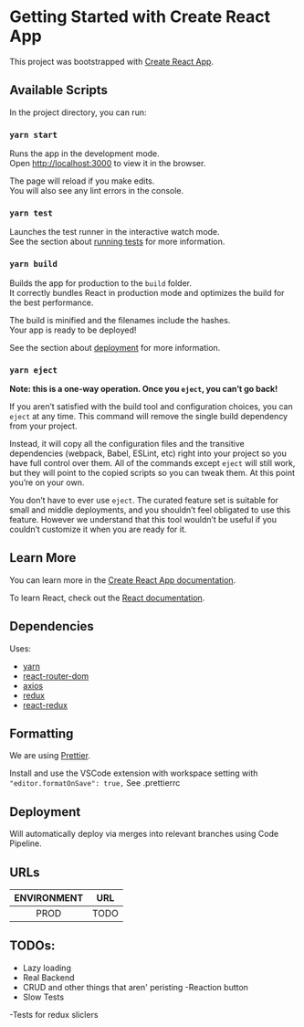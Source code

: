 # Getting Started with Create React App

This project was bootstrapped with [Create React App](https://github.com/facebook/create-react-app).

## Available Scripts

In the project directory, you can run:

### `yarn start`

Runs the app in the development mode.\
Open [http://localhost:3000](http://localhost:3000) to view it in the browser.

The page will reload if you make edits.\
You will also see any lint errors in the console.

### `yarn test`

Launches the test runner in the interactive watch mode.\
See the section about [running tests](https://facebook.github.io/create-react-app/docs/running-tests) for more information.

### `yarn build`

Builds the app for production to the `build` folder.\
It correctly bundles React in production mode and optimizes the build for the best performance.

The build is minified and the filenames include the hashes.\
Your app is ready to be deployed!

See the section about [deployment](https://facebook.github.io/create-react-app/docs/deployment) for more information.

### `yarn eject`

**Note: this is a one-way operation. Once you `eject`, you can’t go back!**

If you aren’t satisfied with the build tool and configuration choices, you can `eject` at any time. This command will remove the single build dependency from your project.

Instead, it will copy all the configuration files and the transitive dependencies (webpack, Babel, ESLint, etc) right into your project so you have full control over them. All of the commands except `eject` will still work, but they will point to the copied scripts so you can tweak them. At this point you’re on your own.

You don’t have to ever use `eject`. The curated feature set is suitable for small and middle deployments, and you shouldn’t feel obligated to use this feature. However we understand that this tool wouldn’t be useful if you couldn’t customize it when you are ready for it.

## Learn More

You can learn more in the [Create React App documentation](https://facebook.github.io/create-react-app/docs/getting-started).

To learn React, check out the [React documentation](https://reactjs.org/).

## Dependencies

Uses:

- [yarn](https://yarnpkg.com/en/)
- [react-router-dom](https://reacttraining.com/react-router/web/example/basic)
- [axios](https://github.com/axios/axios)
- [redux](https://redux.js.org/)
- [react-redux](https://github.com/reduxjs/react-redux)

## Formatting

We are using [Prettier](https://github.com/prettier/prettier).

Install and use the VSCode extension with workspace setting with `"editor.formatOnSave": true,`
See .prettierrc

## Deployment

Will automatically deploy via merges into relevant branches using Code Pipeline.

## URLs

| ENVIRONMENT | URL  |
| :---------: | :--: |
|    PROD     | TODO |

## TODOs:

- Lazy loading
- Real Backend
- CRUD and other things that aren' peristing
    -Reaction button
- Slow Tests

-Tests for redux sliclers


